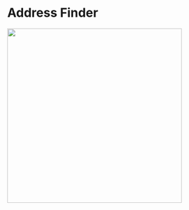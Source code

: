 # Address Finder

<img src="https://cloud.githubusercontent.com/assets/23380926/20706462/d3fb3984-b66a-11e6-8f66-facdd866ebda.png" width="400">
